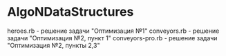 # AlgoNDataStructures
heroes.rb - решение задачи "Оптимизация №1"
conveyors.rb - решение задачи "Оптимизация №2, пункт 1"
conveyors-pro.rb - решение задачи "Оптимизация №2, пункты 2,3"
